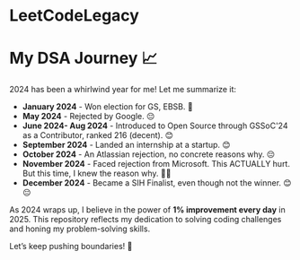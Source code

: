 # LeetCodeLegacy

# My DSA Journey 📈

2024 has been a whirlwind year for me! Let me summarize it:

- **January 2024** - Won election for GS, EBSB. 💪 
- **May 2024** - Rejected by Google. 😔  
- **June 2024- Aug 2024** - Introduced to Open Source through GSSoC'24 as a Contributor, ranked 216 (decent). 😊  
- **September 2024** - Landed an internship at a startup. 😊  
- **October 2024** - An Atlassian rejection, no concrete reasons why. 😔  
- **November 2024** - Faced rejection from Microsoft. This ACTUALLY hurt. But this time, I knew the reason why. 💪😔
- **December 2024** - Became a SIH Finalist, even though not the winner. 😊😔 

As 2024 wraps up, I believe in the power of **1% improvement every day** in 2025. This repository reflects my dedication to solving coding challenges and honing my problem-solving skills. 

Let’s keep pushing boundaries! 🚀
